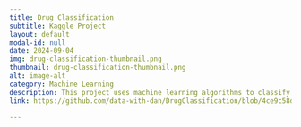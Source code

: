 ```yaml
---
title: Drug Classification
subtitle: Kaggle Project
layout: default
modal-id: null
date: 2024-09-04
img: drug-classification-thumbnail.png
thumbnail: drug-classification-thumbnail.png
alt: image-alt
category: Machine Learning
description: This project uses machine learning algorithms to classify drugs based on provided features. The dataset includes various attributes, and models like SVM and Decision Trees are explored.
link: https://github.com/data-with-dan/DrugClassification/blob/4ce9c58d0934e515d5aed36cafab4402b22aefed/DrugClassification.ipynb

---
```

